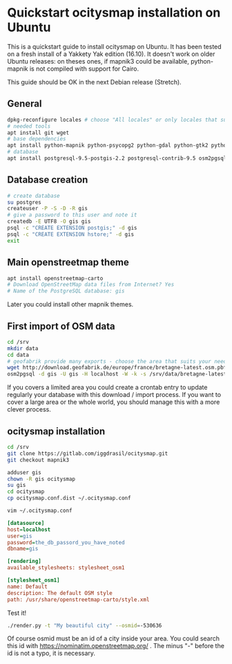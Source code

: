 Quickstart ocitysmap installation on Ubuntu
===========================================

This is a quickstart guide to install ocitysmap on Ubuntu.
It has been tested on a fresh install of a Yakkety Yak edition (16.10). It doesn't work on older Ubuntu releases: on theses ones, if mapnik3 could be available, python-mapnik is not compiled with support for Cairo.

This guide should be OK in the next Debian release (Stretch).

General
-------

```bash
dpkg-reconfigure locales # choose "All locales" or only locales that suits your needs
# needed tools
apt install git wget
# base dependencies
apt install python-mapnik python-psycopg2 python-gdal python-gtk2 python-cairo python-shapely
# database
apt install postgresql-9.5-postgis-2.2 postgresql-contrib-9.5 osm2pgsql
```

Database creation
-----------------

```bash
# create database
su postgres
createuser -P -S -D -R gis
# give a password to this user and note it
createdb -E UTF8 -O gis gis
psql -c "CREATE EXTENSION postgis;" -d gis
psql -c "CREATE EXTENSION hstore;" -d gis
exit
```

Main openstreetmap theme
------------------------

```bash
apt install openstreetmap-carto
# Download OpenStreetMap data files from Internet? Yes
# Name of the PostgreSQL database: gis
```

Later you could install other mapnik themes.

First import of OSM data
------------------------

```bash
cd /srv
mkdir data
cd data
# geofabrik provide many exports - choose the area that suits your needs
wget http://download.geofabrik.de/europe/france/bretagne-latest.osm.pbf
osm2pgsql -d gis -U gis -H localhost -W -k -s /srv/data/bretagne-latest.osm.pbf
```

If you covers a limited area you could create a crontab entry to update regularly your database with this download / import process. If you want to cover a large area or the whole world, you should manage this with a more clever process.

ocitysmap installation
----------------------

```bash
cd /srv
git clone https://gitlab.com/iggdrasil/ocitysmap.git
git checkout mapnik3

adduser gis
chown -R gis ocitysmap
su gis
cd ocitysmap
cp ocitysmap.conf.dist ~/.ocitysmap.conf

vim ~/.ocitysmap.conf
```

```ini
[datasource]
host=localhost
user=gis
password=the_db_passord_you_have_noted
dbname=gis

[rendering]
available_stylesheets: stylesheet_osm1

[stylesheet_osm1]
name: Default
description: The default OSM style
path: /usr/share/openstreetmap-carto/style.xml
```

Test it!

```bash
./render.py -t "My beautiful city" --osmid=-530636
```

Of course osmid must be an id of a city inside your area. You could search this id with https://nominatim.openstreetmap.org/ . The minus "-" before the id is not a typo, it is necessary.
